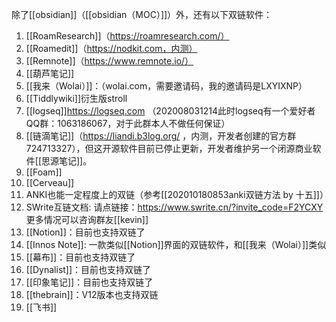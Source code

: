 除了[[obsidian]]（[[obsidian（MOC）]]）外，还有以下双链软件：
1. [[RoamResearch]]（https://roamresearch.com/）
2. [[Roamedit]]（https://nodkit.com，内测）
3. [[Remnote]]（https://www.remnote.io/）
4. [[葫芦笔记]]
5. [[我来（Wolai）]]：（wolai.com，需要邀请码，我的邀请码是LXYIXNP）
6. [[Tiddlywiki]]衍生版stroll
7. [[logseq]]https://logseq.com （202008031214此时logseq有一个爱好者QQ群：1063186067，对于此群本人不做任何保证）
8. [[链滴笔记]]（https://liandi.b3log.org/ ，内测，开发者创建的官方群724713327），但这开源软件目前已停止更新，开发者维护另一个闭源商业软件[[思源笔记]]。
9. [[Foam]]
10. [[Cerveau]]
11. ANKI也能一定程度上的双链（参考[[202010180853anki双链方法 by 十五]]）
12. SWrite互链文档: 请点链接：https://www.swrite.cn/?invite_code=F2YCXY 更多情况可以咨询群友[[kevin]]
13. [[Notion]]：目前也支持双链了
14. [[Innos Note]]:  一款类似[[Notion]]界面的双链软件，和[[我来（Wolai）]]类似
15. [[幕布]]：目前也支持双链了
16. [[Dynalist]]：目前也支持双链了
17. [[印象笔记]]：目前也支持双链了
18. [[thebrain]]：V12版本也支持双链
19. [[飞书]]